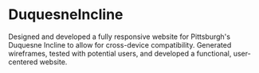# DuquesneIncline
Designed and developed a fully responsive website for Pittsburgh's Duquesne Incline to allow for cross-device compatibility. Generated wireframes, tested with potential users, and developed a functional, user-centered website.

